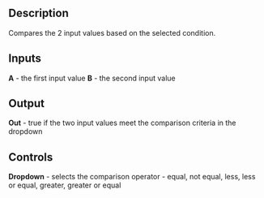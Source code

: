 ## Description
Compares the 2 input values based on the selected condition.

## Inputs
**A** - the first input value
**B** - the second input value

## Output
**Out** - true if the two input values meet the comparison criteria in the dropdown

## Controls
**Dropdown** - selects the comparison operator - equal, not equal, less, less or equal, greater, greater or equal